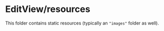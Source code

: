 # EditView/resources

This folder contains static resources (typically an `"images"` folder as well).
